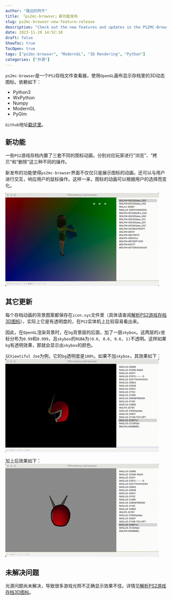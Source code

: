 ```yaml
---
author: "路边的阿不"
title: 「ps2mc-browser」新功能发布
slug: ps2mc-browser-new-feature-release
description: "Check out the new features and updates in the PS2MC-Browser, a PS2 save file viewer that can now interactively display dynamic 3D Icons, provide enhanced visibility with a skybox layer, and much more."
date: 2023-11-20 14:52:18
draft: false
ShowToc: true
TocOpen: true
tags: ["ps2mc-browser", "ModernGL", "3D Rendering", "Python"]
categories: ["开源"]
---
```


`ps2mc-browser`是一个`PS2`存档文件查看器，使用`OpenGL`画布显示存档里的3D动态图标。依赖如下：
- Python3
- WxPython
- Numpy
- ModernGL
- PyGlm

`Github`地址[戳这里](https://github.com/caol64/ps2mc-browser)。

## 新功能
一些`PS2`游戏存档内置了三套不同的图标动画，分别对应玩家进行“浏览”、“拷贝”和“删除”这三种不同的操作。

新发布的功能使得`ps2mc-browser`界面不仅仅只是展示图标的动画，还可以与用户进行交互，响应用户的鼠标操作。这样一来，图标的动画可以根据用户的选择而变化。

![](/imgs/posts/2023-11-20-ps2mc-browser-new-feature-release/2.gif)

## 其它更新
每个存档动画的背景图案都保存在`icon.sys`文件里（具体请查阅[解析PS2游戏存档3D图标](../../10/parsing-ps2-3d-icon)），实际上它是有透明度的，在`PS2`实体机上比较容易看出来。

因此，在`OpenGL`渲染背景时，在`bg`背景层的后面，加了一层`skybox`。这两层的`z`坐标分布为`0.99`和`0.999`，且`skybox`的`RGBA`为`(0.6, 0.6, 0.6, 1)`不透明。这样如果`bg`有透明效果，那就会显示出`skybox`的颜色。

以`Viewtiful Joe`为例，它的`bg`透明度是`100%`，如果不加`skybox`，其效果如下：
![](/imgs/posts/2023-11-20-ps2mc-browser-new-feature-release/3.gif)

加上后效果如下：
![](/imgs/posts/2023-11-20-ps2mc-browser-new-feature-release/4.gif)

## 未解决问题
光源问题尚未解决，导致很多游戏光照不正确显示效果不佳。详情见[解析PS2游戏存档3D图标](../../10/parsing-ps2-3d-icon)。